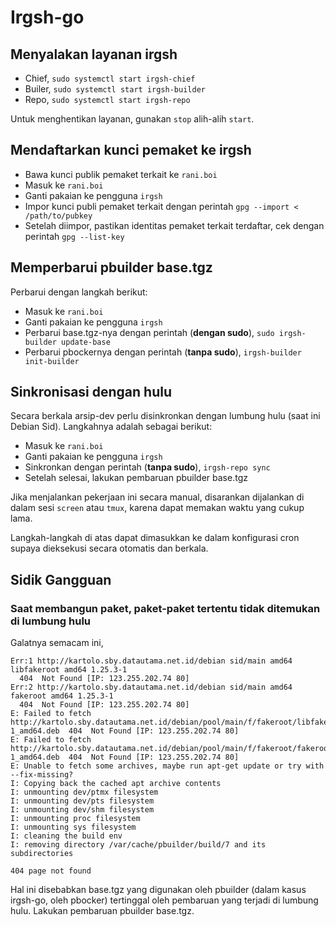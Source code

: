 # Irgsh-go

## Menyalakan layanan irgsh

- Chief, `sudo systemctl start irgsh-chief`
- Builer, `sudo systemctl start irgsh-builder`
- Repo, `sudo systemctl start irgsh-repo`

Untuk menghentikan layanan, gunakan `stop` alih-alih `start`.

## Mendaftarkan kunci pemaket ke irgsh

- Bawa kunci publik pemaket terkait ke `rani.boi`
- Masuk ke `rani.boi`
- Ganti pakaian ke pengguna `irgsh`
- Impor kunci publi pemaket terkait dengan perintah `gpg --import < /path/to/pubkey`
- Setelah diimpor, pastikan identitas pemaket terkait terdaftar, cek dengan perintah `gpg --list-key`

## Memperbarui pbuilder base.tgz

Perbarui dengan langkah berikut:
- Masuk ke `rani.boi`
- Ganti pakaian ke pengguna `irgsh`
- Perbarui base.tgz-nya dengan perintah (__dengan sudo__), `sudo irgsh-builder update-base`
- Perbarui pbockernya dengan perintah (__tanpa sudo__), `irgsh-builder init-builder`

## Sinkronisasi dengan hulu

Secara berkala arsip-dev perlu disinkronkan dengan lumbung hulu (saat ini Debian Sid). Langkahnya adalah sebagai berikut:

- Masuk ke `rani.boi`
- Ganti pakaian ke pengguna `irgsh`
- Sinkronkan dengan perintah (__tanpa sudo__), `irgsh-repo sync`
- Setelah selesai, lakukan pembaruan pbuilder base.tgz

Jika menjalankan pekerjaan ini secara manual, disarankan dijalankan di dalam sesi `screen` atau `tmux`, karena dapat memakan waktu yang cukup lama.

Langkah-langkah di atas dapat dimasukkan ke dalam konfigurasi cron supaya dieksekusi secara otomatis dan berkala.

## Sidik Gangguan

### Saat membangun paket, paket-paket tertentu tidak ditemukan di lumbung hulu

Galatnya semacam ini,
```
Err:1 http://kartolo.sby.datautama.net.id/debian sid/main amd64 libfakeroot amd64 1.25.3-1
  404  Not Found [IP: 123.255.202.74 80]
Err:2 http://kartolo.sby.datautama.net.id/debian sid/main amd64 fakeroot amd64 1.25.3-1
  404  Not Found [IP: 123.255.202.74 80]
E: Failed to fetch http://kartolo.sby.datautama.net.id/debian/pool/main/f/fakeroot/libfakeroot_1.25.3-1_amd64.deb  404  Not Found [IP: 123.255.202.74 80]
E: Failed to fetch http://kartolo.sby.datautama.net.id/debian/pool/main/f/fakeroot/fakeroot_1.25.3-1_amd64.deb  404  Not Found [IP: 123.255.202.74 80]
E: Unable to fetch some archives, maybe run apt-get update or try with --fix-missing?
I: Copying back the cached apt archive contents
I: unmounting dev/ptmx filesystem
I: unmounting dev/pts filesystem
I: unmounting dev/shm filesystem
I: unmounting proc filesystem
I: unmounting sys filesystem
I: cleaning the build env 
I: removing directory /var/cache/pbuilder/build/7 and its subdirectories

404 page not found
```

Hal ini disebabkan base.tgz yang digunakan oleh pbuilder (dalam kasus irgsh-go, oleh pbocker) tertinggal oleh pembaruan yang terjadi di lumbung hulu. Lakukan pembaruan pbuilder base.tgz.

